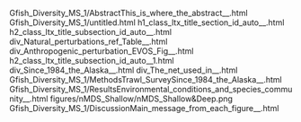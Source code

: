 Gfish_Diversity_MS_1/AbstractThis_is_where_the_abstract__.html
Gfish_Diversity_MS_1/untitled.html
h1_class_ltx_title_section_id_auto__.html
h2_class_ltx_title_subsection_id_auto__.html
div_Natural_perturbations_ref_Table__.html
div_Anthropogenic_perturbation_EVOS_Fig__.html
h2_class_ltx_title_subsection_id_auto__1.html
div_Since_1984_the_Alaska__.html
div_The_net_used_in__.html
Gfish_Diversity_MS_1/MethodsTrawl_SurveySince_1984_the_Alaska__.html
Gfish_Diversity_MS_1/ResultsEnvironmental_conditions_and_species_community__.html
figures/nMDS_Shallow/nMDS_Shallow&Deep.png
Gfish_Diversity_MS_1/DiscussionMain_message_from_each_figure__.html